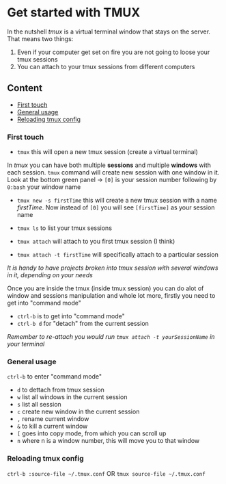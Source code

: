 # Get started with TMUX

In the nutshell _tmux_ is a virtual terminal window that stays on the server. That means two things:

1. Even if your computer get set on fire you are not going to loose your tmux sessions
2. You can attach to your tmux sessions from different computers

## Content

- [First touch](#first)
- [General usage](#general)
- [Reloading tmux config](#reloading)

### First touch

- `tmux` this will open a new tmux session (create a virtual terminal)

In _tmux_ you can have both multiple __sessions__ and multiple __windows__ with each session. `tmux` command
will create new session with one window in it. Look at the bottom green panel -> `[0]` is your session number
following by `0:bash` your window name

- `tmux new -s firstTime`  this will create a new tmux session with a name _firstTime_. Now instead of `[0]`
you will see `[firstTime]` as your session name

- `tmux ls` to list your tmux sessions
- `tmux attach` will attach to you first tmux session (I think)
- `tmux attach -t firstTime` will specifically attach to a particular session 

_It is handy to have projects broken into tmux session with several windows in it, depending on your needs_

Once you are inside the tmux (inside tmux session) you can do alot of window and sessions manipulation and
whole lot more, firstly you need to get into "command mode"

- `ctrl-b` is to get into "command mode" 
- `ctrl-b d` for "detach" from the current session

_Remember to re-attach you would run `tmux attach -t yourSessionName` in your terminal_

### General usage

`ctrl-b` to enter "command mode"

- `d` to dettach from tmux session
- `w` list all windows in the current session
- `s` list all session
- `c` create new window in the current session
- `,` rename current window
- `&` to kill a current window
- `[` goes into copy mode, from which you can scroll up
- `n` where n is a window number, this will move you to that window
 
### Reloading tmux config

`ctrl-b :source-file ~/.tmux.conf` 
OR
`tmux source-file ~/.tmux.conf`
